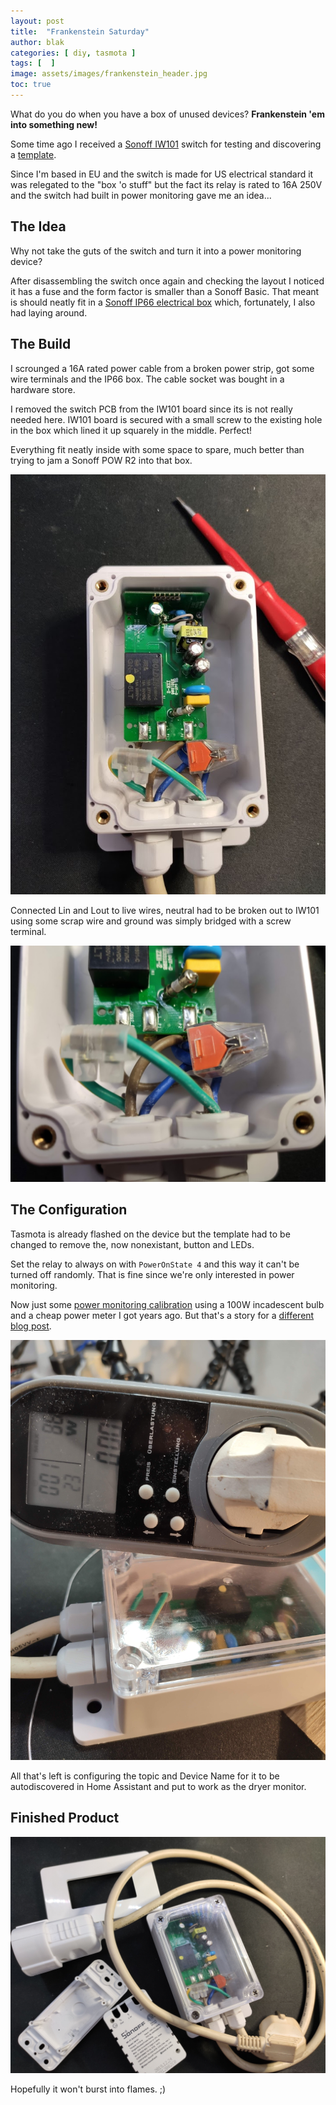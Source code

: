 ```yaml
---
layout: post
title:  "Frankenstein Saturday"
author: blak
categories: [ diy, tasmota ]
tags: [  ]
image: assets/images/frankenstein_header.jpg
toc: true
---
```


What do you do when you have a box of unused devices? **Frankenstein 'em into something new!**

Some time ago I received a [Sonoff IW101](http://s.click.aliexpress.com/e/_dU9bwtx) switch for testing and discovering a [template](https://templates.blakadder.com/sonoff_IW101.html). 

Since I'm based in EU and the switch is made for US electrical standard it was relegated to the "box 'o stuff" but the fact its relay is rated to 16A 250V and the switch had built in power monitoring gave me an idea...

## The Idea

Why not take the guts of the switch and turn it into a power monitoring device? 

After disassembling the switch once again and checking the layout I noticed it has a fuse and the form factor is smaller than a Sonoff Basic. That meant is should neatly fit in a [Sonoff IP66 electrical box](http://s.click.aliexpress.com/e/_d9mwqAN) which, fortunately, I also had laying around. 

## The Build

I scrounged a 16A rated power cable from a broken power strip, got some wire terminals and the IP66 box. The cable socket was bought in a hardware store.

I removed the switch PCB from the IW101 board since its is not really needed here. IW101 board is secured with a small screw to the existing hole in the box which lined it up squarely in the middle. Perfect!

Everything fit neatly inside with some space to spare, much better than trying to jam a Sonoff POW R2 into that box. 

![](/assets/images/frankenstein_1.jpg)


Connected Lin and Lout to live wires, neutral had to be broken out to IW101 using some scrap wire and ground was simply bridged with a screw terminal.

![](/assets/images/frankenstein_2.jpg)

## The Configuration

Tasmota is already flashed on the device but the template had to be changed to remove the, now nonexistant, button and LEDs.

Set the relay to always on with `PowerOnState 4` and this way it can't be turned off randomly. That is fine since we're only interested in power monitoring.

Now just some [power monitoring calibration](https://tasmota.github.io/docs/Power-Monitoring-Calibration/) using a 100W incadescent bulb and a cheap power meter I got years ago. But that's a story for a [different blog post](dryer-notifications).

![](/assets/images/frankenstein_3.jpg)

All that's left is configuring the topic and Device Name for it to be autodiscovered in Home Assistant and put to work as the dryer monitor.

## Finished Product

![](/assets/images/frankenstein.jpg)

Hopefully it won't burst into flames. ;)
